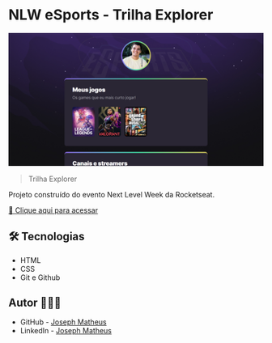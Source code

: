 # NLW eSports - Trilha Explorer

![preview](./.github/preview.png)

> Trilha Explorer

Projeto construído do evento Next Level Week da Rocketseat.

[🔗 Clique aqui para acessar](https://josephmatheus.github.io/nlw-esports-trilha-explorer/)


## 🛠 Tecnologias

- HTML
- CSS
- Git e Github

## Autor 👷🏻‍♂️

- GitHub - [Joseph Matheus](https://github.com/josephmatheus)
- LinkedIn - [Joseph Matheus](https://www.linkedin.com/in/josephmatheus/)